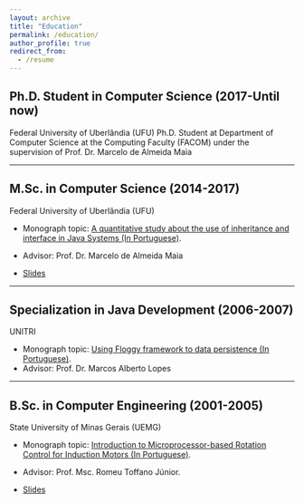 ```yaml
---
layout: archive
title: "Education"
permalink: /education/
author_profile: true
redirect_from:
  - /resume
---
```


Ph.D. Student in Computer Science (2017-Until now)
---

Federal University of Uberlândia (UFU)
Ph.D. Student at Department of Computer Science at the Computing Faculty (FACOM) under the supervision of Prof. Dr. Marcelo de Almeida Maia

--- 

M.Sc. in Computer Science (2014-2017)
---

Federal University of Uberlândia (UFU)

- Monograph topic: [A quantitative study about the use of inheritance and interface in Java Systems (In Portuguese)](https://carloseduardoxp.github.io/files/msc-monograph.pdf).
- Advisor: Prof. Dr. Marcelo de Almeida Maia

- [Slides](https://carloseduardoxp.github.io/files/msc-slides.pdf)

--- 


Specialization in Java Development (2006-2007)
---

UNITRI

- Monograph topic: [Using Floggy framework to data persistence (In Portuguese)](https://carloseduardoxp.github.io/files/specialization-finalwork.pdf).
- Advisor: Prof. Dr. Marcos Alberto Lopes

--- 


B.Sc. in Computer Engineering (2001-2005)
---

State University of Minas Gerais (UEMG)

- Monograph topic: [Introduction to Microprocessor-based Rotation Control for Induction Motors (In Portuguese)](https://carloseduardoxp.github.io/files/Bcc-monograph.pdf).
- Advisor: Prof. Msc. Romeu Toffano Júnior.



- [Slides](https://carloseduardoxp.github.io/files/Bcc-slides.pdf)

